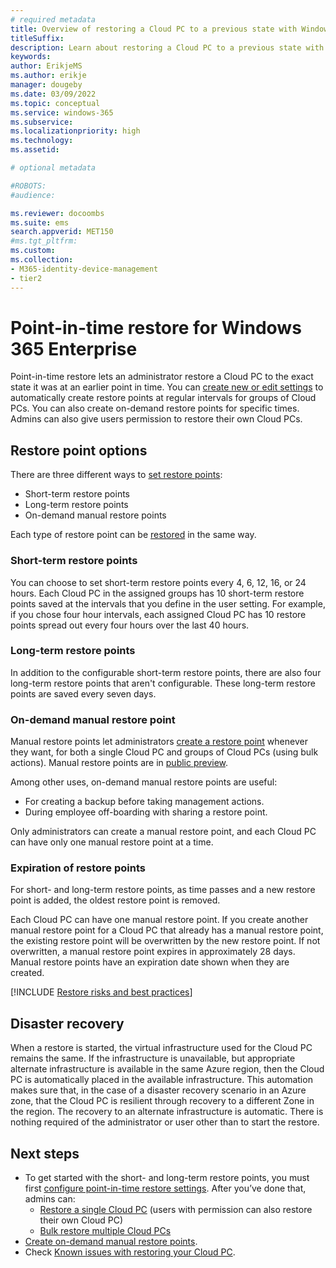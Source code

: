 ```yaml
---
# required metadata
title: Overview of restoring a Cloud PC to a previous state with Windows 365 Enterprise
titleSuffix:
description: Learn about restoring a Cloud PC to a previous state with Windows 365 Enterprise.
keywords:
author: ErikjeMS 
ms.author: erikje
manager: dougeby
ms.date: 03/09/2022
ms.topic: conceptual
ms.service: windows-365
ms.subservice:
ms.localizationpriority: high
ms.technology:
ms.assetid: 

# optional metadata

#ROBOTS:
#audience:

ms.reviewer: docoombs
ms.suite: ems
search.appverid: MET150
#ms.tgt_pltfrm:
ms.custom: 
ms.collection:
- M365-identity-device-management
- tier2
---
```


# Point-in-time restore for Windows 365 Enterprise

Point-in-time restore lets an administrator restore a Cloud PC to the exact state it was at an earlier point in time. You can [create new or edit settings](restore-configure.md) to automatically create restore points at regular intervals for groups of Cloud PCs. You can also create on-demand restore points for specific times. Admins can also give users permission to restore their own Cloud PCs.

## Restore point options

There are three different ways to [set restore points](restore-configure.md):

- Short-term restore points
- Long-term restore points
- On-demand manual restore points

Each type of restore point can be [restored](restore-single-cloud-pc.md) in the same way.

### Short-term restore points

You can choose to set short-term restore points every 4, 6, 12, 16, or 24 hours. Each Cloud PC in the assigned groups has 10 short-term restore points saved at the intervals that you define in the user setting. For example, if you chose four hour intervals, each assigned Cloud PC has 10 restore points spread out every four hours over the last 40 hours.

### Long-term restore points

In addition to the configurable short-term restore points, there are also four long-term restore points that aren't configurable. These long-term restore points are saved every seven days.

### On-demand manual restore point

Manual restore points let administrators [create a restore point](create-manual-restore-point.md) whenever they want, for both a single Cloud PC and groups of Cloud PCs (using bulk actions). Manual restore points are  in [public preview](../public-preview.md).

Among other uses, on-demand manual restore points are useful:

- For creating a backup before taking management actions.
- During employee off-boarding with sharing a restore point.

Only administrators can create a manual restore point, and each Cloud PC can have only one manual restore point at a time.

### Expiration of restore points

For short- and long-term restore points, as time passes and a new restore point is added, the oldest restore point is removed.

Each Cloud PC can have one manual restore point. If you create another manual restore point for a Cloud PC that already has a manual restore point, the existing restore point will be overwritten by the new restore point. If not overwritten, a manual restore point expires in approximately 28 days. Manual restore points have an expiration date shown when they are created.

[!INCLUDE [Restore risks and best practices](../includes/restore-risks-best-practices.md)]

## Disaster recovery

When a restore is started, the virtual infrastructure used for the Cloud PC remains the same. If the infrastructure is unavailable, but appropriate alternate infrastructure is available in the same Azure region, then the Cloud PC is automatically placed in the available infrastructure. This automation makes sure that, in the case of a disaster recovery scenario in an Azure zone, that the Cloud PC is resilient through recovery to a different Zone in the region. The recovery to an alternate infrastructure is automatic. There is nothing required of the administrator or user other than to start the restore.

<!-- ########################## --> 
## Next steps

- To get started with the short- and long-term restore points, you must first [configure point-in-time restore settings](restore-configure.md). After you’ve done that, admins can:
  - [Restore a single Cloud PC](restore-single-cloud-pc.md) (users with permission can also restore their own Cloud PC)
  - [Bulk restore multiple Cloud PCs](restore-bulk.md)
- [Create on-demand manual restore points](create-manual-restore-point.md).
- Check [Known issues with restoring your Cloud PC](known-issues-enterprise.md).

